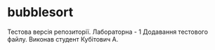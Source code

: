 # bubblesort
Тестова версія репозиторії.
Лабораторна - 1
Додавання тестового файлу. 
Виконав студент Кубітович А.
